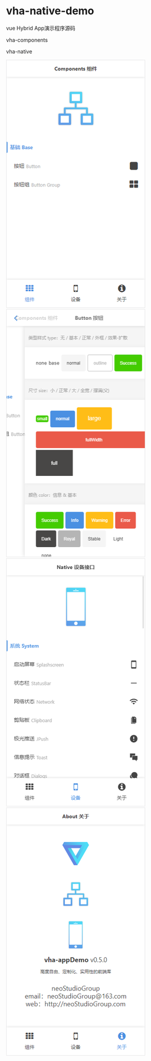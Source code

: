 # vha-native-demo

vue Hybrid App演示程序源码

vha-components

vha-native

![1](README/1.png)
![1](README/2.png)
![1](README/3.png)
![1](README/4.png)
